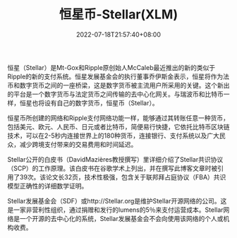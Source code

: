 ﻿---
weight: 
title: "恒星币-Stellar(XLM)"
description: "恒星（Stellar）是Mt-Gox和Ripple原创始人McCaleb最近推出的新的类似于Ripple的新的支付系统"
date: 2022-07-18T21:57:40+08:00
lastmod: 2022-07-18T16:45:40+08:00
draft: false
authors: ["浮尘"]
featuredImage: "hengxingbi-stellarxlm.webp"
link: "https://www.stellar.org/"
tags: ["数字代币","恒星币-Stellar(XLM)"]
categories: ["navigation"]
navigation: ["数字代币"]
lightgallery: true
toc: true
pinned: false
recommend: false
recommend1: false
---
恒星（Stellar）是Mt-Gox和Ripple原创始人McCaleb最近推出的新的类似于Ripple的新的支付系统。恒星发展基金会的执行董事乔伊斯金表示，恒星将作为法币和数字货币之间的一座桥梁，这是数字货币被主流用户所采用的关键。这个新出的平台是一个数字货币与法定货币之间传输的去中心化网关。与瑞波币和比特币一样，恒星也将设有自己的数字货币，恒星币（Stellar）。

恒星币所创建的网络和Ripple支付网络功能一样，能够通过其转账任意一种货币，包括美元、欧元、人民币、日元或者比特币，简便易行快捷，它依托比特币区块链技术，可以在2-5秒内连接世界上的180种货币，连接银行、支付系统以及广大民众，减少跨境支付带来的交易费用和时间延迟。

Stellar公开的白皮书（DavidMazières教授撰写）里详细介绍了Stellar共识协议（SCP）的工作原理。该白皮书在谷歌学术上列出，并在撰写此博客文章时被引用了39次。该论文长32页，技术性极强，包含关于联邦拜占庭协议（FBA）共识模型正确性的详细数学证明。

Stellar发展基金会（SDF）或http://Stellar.org是维护Stellar开源网络的公司。这是一家非营利性组织，通过捐赠和发行的lumens的5％来支付运营成本。Stellar网络是一个开源的去中心化的系统，Stellar发展基金会不会向使用该网络的个人或机构收费。